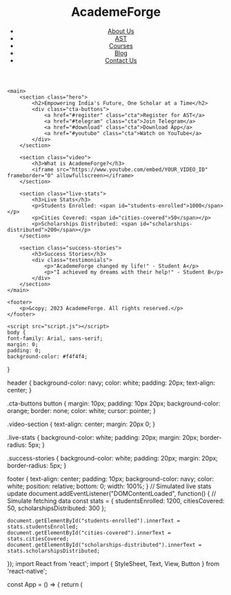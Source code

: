 
<html lang="en">
<head>
    <meta charset="UTF-8">
    <meta name="viewport" content="width=device-width, initial-scale=1.0">
    <title>AcademeForge</title>
    <link rel="stylesheet" href="styles.css">
</head>
<body>
    <header>
        <h1>AcademeForge</h1>
        <nav>
            <ul>
                <li><a href="#about">About Us</a></li>
                <li><a href="#ast">AST</a></li>
                <li><a href="#courses">Courses</a></li>
                <li><a href="#blog">Blog</a></li>
                <li><a href="#contact">Contact Us</a></li>
            </ul>
        </nav>
    </header>

    <main>
        <section class="hero">
            <h2>Empowering India's Future, One Scholar at a Time</h2>
            <div class="cta-buttons">
                <a href="#register" class="cta">Register for AST</a>
                <a href="#telegram" class="cta">Join Telegram</a>
                <a href="#download" class="cta">Download App</a>
                <a href="#youtube" class="cta">Watch on YouTube</a>
            </div>
        </section>

        <section class="video">
            <h3>What is AcademeForge?</h3>
            <iframe src="https://www.youtube.com/embed/YOUR_VIDEO_ID" frameborder="0" allowfullscreen></iframe>
        </section>

        <section class="live-stats">
            <h3>Live Stats</h3>
            <p>Students Enrolled: <span id="students-enrolled">1000</span></p>
            <p>Cities Covered: <span id="cities-covered">50</span></p>
            <p>Scholarships Distributed: <span id="scholarships-distributed">200</span></p>
        </section>

        <section class="success-stories">
            <h3>Success Stories</h3>
            <div class="testimonials">
                <p>"AcademeForge changed my life!" - Student A</p>
                <p>"I achieved my dreams with their help!" - Student B</p>
            </div>
        </section>
    </main>

    <footer>
        <p>&copy; 2023 AcademeForge. All rights reserved.</p>
    </footer>

    <script src="script.js"></script> 
    body {
    font-family: Arial, sans-serif;
    margin: 0;
    padding: 0;
    background-color: #f4f4f4;
}

header {
    background-color: navy;
    color: white;
    padding: 20px;
    text-align: center;
}

.cta-buttons button {
    margin: 10px;
    padding: 10px 20px;
    background-color: orange;
    border: none;
    color: white;
    cursor: pointer;
}

.video-section {
    text-align: center;
    margin: 20px 0;
}

.live-stats {
    background-color: white;
    padding: 20px;
    margin: 20px;
    border-radius: 5px;
}

.success-stories {
    background-color: white;
    padding: 20px;
    margin: 20px;
    border-radius: 5px;
}

footer {
    text-align: center;
    padding: 10px;
    background-color: navy;
    color: white;
    position: relative;
    bottom: 0;
    width: 100%;
         } 
// Simulated live stats update
document.addEventListener("DOMContentLoaded", function() {
    // Simulate fetching data
    const stats = {
        studentsEnrolled: 1200,
        citiesCovered: 50,
        scholarshipsDistributed: 300
    };

    document.getElementById("students-enrolled").innerText = stats.studentsEnrolled;
    document.getElementById("cities-covered").innerText = stats.citiesCovered;
    document.getElementById("scholarships-distributed").innerText = stats.scholarshipsDistributed;
}); 
import React from 'react';
import { StyleSheet, Text, View, Button } from 'react-native';

const App = () => {
  return (
    <View style={styles.container}>
      <Text style={styles.title}>
</body>
</html>
